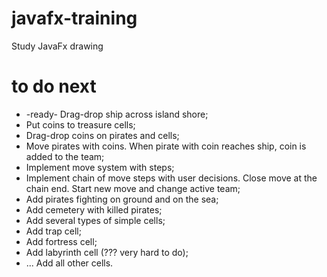 # javafx-training
Study JavaFx drawing

# to do next
* -ready- Drag-drop ship across island shore; 
* Put coins to treasure cells; 
* Drag-drop coins on pirates and cells;
* Move pirates with coins. When pirate with coin reaches ship, coin is added to the team;
* Implement move system with steps; 
* Implement chain of move steps with user decisions. Close move at the chain end. Start new move and change active team; 
* Add pirates fighting on ground and on the sea; 
* Add cemetery with killed pirates; 
* Add several types of simple cells; 
* Add trap cell; 
* Add fortress cell; 
* Add labyrinth cell (??? very hard to do); 
* ... Add all other cells.
